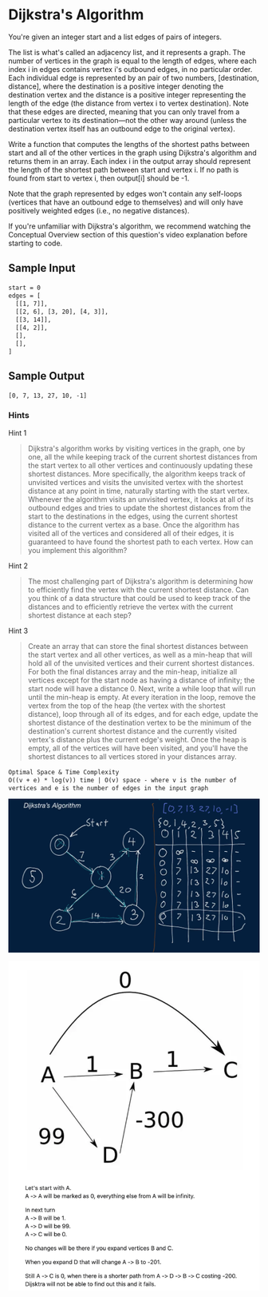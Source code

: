 # Dijkstra's Algorithm

You're given an integer start and a list edges of pairs of integers.

The list is what's called an adjacency list, and it represents a graph. The number of vertices in the graph is equal to the length of edges, where each index i in edges contains vertex i's outbound edges, in no particular order. Each individual edge is represented by an pair of two numbers, [destination, distance], where the destination is a positive integer denoting the destination vertex and the distance is a positive integer representing the length of the edge (the distance from vertex i to vertex destination). Note that these edges are directed, meaning that you can only travel from a particular vertex to its destination—not the other way around (unless the destination vertex itself has an outbound edge to the original vertex).

Write a function that computes the lengths of the shortest paths between start and all of the other vertices in the graph using Dijkstra's algorithm and returns them in an array. Each index i in the output array should represent the length of the shortest path between start and vertex i. If no path is found from start to vertex i, then output[i] should be -1.

Note that the graph represented by edges won't contain any self-loops (vertices that have an outbound edge to themselves) and will only have positively weighted edges (i.e., no negative distances).

If you're unfamiliar with Dijkstra's algorithm, we recommend watching the Conceptual Overview section of this question's video explanation before starting to code.

## Sample Input

```
start = 0
edges = [
  [[1, 7]],
  [[2, 6], [3, 20], [4, 3]],
  [[3, 14]],
  [[4, 2]],
  [],
  [],
]
```

## Sample Output
```
[0, 7, 13, 27, 10, -1]
```

### Hints

Hint 1
> Dijkstra's algorithm works by visiting vertices in the graph, one by one, all the while keeping track of the current shortest distances from the start vertex to all other vertices and continuously updating these shortest distances. More specifically, the algorithm keeps track of unvisited vertices and visits the unvisited vertex with the shortest distance at any point in time, naturally starting with the start vertex. Whenever the algorithm visits an unvisited vertex, it looks at all of its outbound edges and tries to update the shortest distances from the start to the destinations in the edges, using the current shortest distance to the current vertex as a base. Once the algorithm has visited all of the vertices and considered all of their edges, it is guaranteed to have found the shortest path to each vertex. How can you implement this algorithm?

Hint 2
> The most challenging part of Dijkstra's algorithm is determining how to efficiently find the vertex with the current shortest distance. Can you think of a data structure that could be used to keep track of the distances and to efficiently retrieve the vertex with the current shortest distance at each step?

Hint 3
> Create an array that can store the final shortest distances between the start vertex and all other vertices, as well as a min-heap that will hold all of the unvisited vertices and their current shortest distances. For both the final distances array and the min-heap, initialize all vertices except for the start node as having a distance of infinity; the start node will have a distance 0. Next, write a while loop that will run until the min-heap is empty. At every iteration in the loop, remove the vertex from the top of the heap (the vertex with the shortest distance), loop through all of its edges, and for each edge, update the shortest distance of the destination vertex to be the minimum of the destination's current shortest distance and the currently visited vertex's distance plus the current edge's weight. Once the heap is empty, all of the vertices will have been visited, and you'll have the shortest distances to all vertices stored in your distances array.

```
Optimal Space & Time Complexity
O((v + e) * log(v)) time | O(v) space - where v is the number of vertices and e is the number of edges in the input graph
```

![solution](answer.png)

![solution](not_work_with_negative_weight_edges.png)
